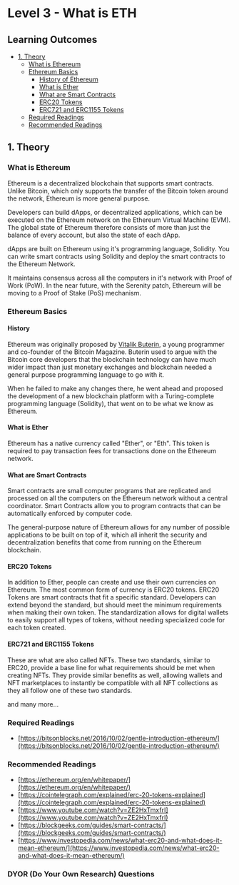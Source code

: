 # Level 3 - What is ETH

## Learning Outcomes
- [1. Theory](#1.-Theory)
  - [What is Ethereum](#What-is-Ethereum)
  - [Ethereum Basics](#Ethereum-Basics)
    - [History of Ethereum](#History)
    - [What is Ether](#What-is-Ether)
    - [What are Smart Contracts](#What-are-Smart-Contracts)
    - [ERC20 Tokens](#ERC20-Tokens)
    - [ERC721 and ERC1155 Tokens](#ERC721-and-ERC1155-Tokens)
  - [Required Readings](#Required-Readings)
  - [Recommended Readings](#Recommended-Readings)


## 1. Theory
### What is Ethereum
Ethereum is a decentralized blockchain that supports smart contracts. Unlike Bitcoin, which only supports the transfer of the Bitcoin token around the network, Ethereum is more general purpose. 

Developers can build dApps, or decentralized applications, which can be executed on the Ethereum network on the Ethereum Virtual Machine (EVM). The global state of Ethereum therefore consists of more than just the balance of every account, but also the state of each dApp.

dApps are built on Ethereum using it's programming language, Solidity. You can write smart contracts using Solidity and deploy the smart contracts to the Ethereum Network.

<Quiz questionId="66d1c830-7e85-4d52-9686-045f96d5026a" />

It maintains consensus across all the computers in it's network with Proof of Work (PoW). In the near future, with the Serenity patch, Ethereum will be moving to a Proof of Stake (PoS) mechanism.

<Quiz questionId="d04384a8-ea61-4c59-b02c-5637802a8f6e" />

<Quiz questionId="a95e6c2d-e868-421b-8bea-57a17cb4b0fd" />

### Ethereum Basics
#### History
Ethereum was originally proposed by [Vitalik Buterin](https://en.wikipedia.org/wiki/Vitalik_Buterin), a young programmer and co-founder of the Bitcoin Magazine. Buterin used to argue with the Bitcoin core developers that the blockchain technology can have much wider impact than just monetary exchanges and blockchain needed a general purpose programming language to go with it. 

When he failed to make any changes there, he went ahead and proposed the development of a new blockchain platform with a Turing-complete programming language (Solidity), that went on to be what we know as Ethereum.

#### What is Ether
Ethereum has a native currency called "Ether", or "Eth". This token is required to pay transaction fees for transactions done on the Ethereum network.

<Quiz questionId="24de1c8f-3b95-4c5f-9d88-957f29767dad" />

#### What are Smart Contracts
Smart contracts are small computer programs that are replicated and processed on all the computers on the Ethereum network without a central coordinator. Smart Contracts allow you to program contracts that can be automatically enforced by computer code. 

<Quiz questionId="439f3f3b-6d6f-4e2c-99b7-0eb78dc9fe44" />

The general-purpose nature of Ethereum allows for any number of possible applications to be built on top of it, which all inherit the security and decentralization benefits that come from running on the Ethereum blockchain.

#### ERC20 Tokens
In addition to Ether, people can create and use their own currencies on Ethereum. The most common form of currency is ERC20 tokens. ERC20 Tokens are smart contracts that fit a specific standard. Developers can extend beyond the standard, but should meet the minimum requirements when making their own token. The standardization allows for digital wallets to easily support all types of tokens, without needing specialized code for each token created.

<Quiz questionId="d8f6f581-7712-4aa6-9339-222f4461655c" />

#### ERC721 and ERC1155 Tokens
These are what are also called NFTs. These two standards, similar to ERC20, provide a base line for what requirements should be met when creating NFTs. They provide similar benefits as well, allowing wallets and NFT marketplaces to instantly be compatible with all NFT collections as they all follow one of these two standards.

and many more...

### Required Readings
  - [https://bitsonblocks.net/2016/10/02/gentle-introduction-ethereum/](https://bitsonblocks.net/2016/10/02/gentle-introduction-ethereum/)
  
### Recommended Readings
- [https://ethereum.org/en/whitepaper/](https://ethereum.org/en/whitepaper/)
- [https://cointelegraph.com/explained/erc-20-tokens-explained](https://cointelegraph.com/explained/erc-20-tokens-explained)
- [https://www.youtube.com/watch?v=ZE2HxTmxfrI](https://www.youtube.com/watch?v=ZE2HxTmxfrI)
- [https://blockgeeks.com/guides/smart-contracts/](https://blockgeeks.com/guides/smart-contracts/)
- [https://www.investopedia.com/news/what-erc20-and-what-does-it-mean-ethereum/](https://www.investopedia.com/news/what-erc20-and-what-does-it-mean-ethereum/)

### DYOR (Do Your Own Research) Questions

<Quiz questionId="c9b5ab4e-bf96-4862-a8c1-94e5bf70a8c7" />
<Quiz questionId="23e66d42-05b9-4b87-bf4e-361194639ec5" />
<Quiz questionId="1713b0f0-564b-452a-ab90-ba97296db237" />

<SubmitQuiz />
